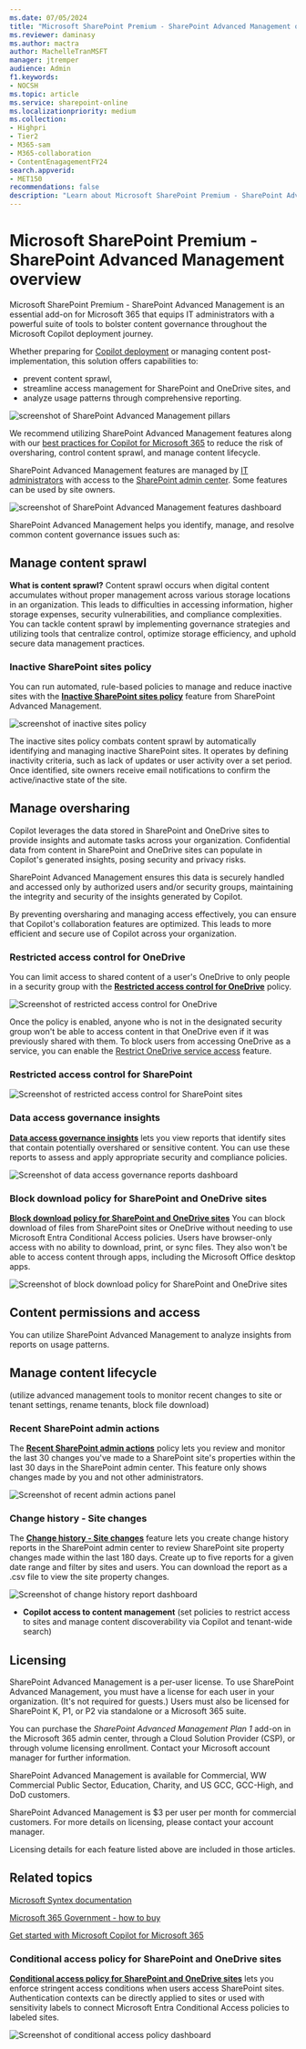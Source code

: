 ```yaml
---
ms.date: 07/05/2024
title: "Microsoft SharePoint Premium - SharePoint Advanced Management overview"
ms.reviewer: daminasy
ms.author: mactra
author: MachelleTranMSFT
manager: jtremper
audience: Admin
f1.keywords:
- NOCSH
ms.topic: article
ms.service: sharepoint-online
ms.localizationpriority: medium
ms.collection:
- Highpri
- Tier2
- M365-sam
- M365-collaboration
- ContentEnagagementFY24
search.appverid:
- MET150
recommendations: false
description: "Learn about Microsoft SharePoint Premium - SharePoint Advanced Management and how you can use its features before and after deploying Copilot."
---
```


# Microsoft SharePoint Premium - SharePoint Advanced Management overview

Microsoft SharePoint Premium - SharePoint Advanced Management is an essential add-on for Microsoft 365 that equips IT administrators with a powerful suite of tools to bolster content governance throughout the Microsoft Copilot deployment journey.

Whether preparing for [Copilot deployment](/copilot/microsoft-365/microsoft-365-copilot-setup) or managing content post-implementation, this solution offers capabilities to:

- prevent content sprawl,
- streamline access management for SharePoint and OneDrive sites, and
- analyze usage patterns through comprehensive reporting.

![screenshot of SharePoint Advanced Management pillars](../SharePointOnline/media/sam-overview/0-sam-overview-pillars.png)

We recommend utilizing SharePoint Advanced Management features along with our [best practices for Copilot for Microsoft 365](/sharepoint/sharepoint-copilot-best-practices) to reduce the risk of oversharing, control content sprawl, and manage content lifecycle.

SharePoint Advanced Management features are managed by [IT administrators](/microsoft-365/admin/add-users/about-admin-roles) with access to the [SharePoint admin center](https://go.microsoft.com/fwlink/?linkid=2185219). Some features can be used by site owners.

![screenshot of SharePoint Advanced Management features dashboard](../SharePointOnline/media/sam-overview/1-SAM-feature-list.png)

SharePoint Advanced Management helps you identify, manage, and resolve common content governance issues such as:

## Manage content sprawl

**What is content sprawl?** Content sprawl occurs when digital content accumulates without proper management across various storage locations in an organization. This leads to difficulties in accessing information, higher storage expenses, security vulnerabilities, and compliance complexities. You can tackle content sprawl by implementing governance strategies and utilizing tools that centralize control, optimize storage efficiency, and uphold secure data management practices.

### Inactive SharePoint sites policy

You can run automated, rule-based policies to manage and reduce inactive sites with the [**Inactive SharePoint sites policy**](site-lifecycle-management.md) feature from SharePoint Advanced Management.

![screenshot of inactive sites policy](../SharePointOnline/media/sam-overview/2-inactive-sites-policy.png)

The inactive sites policy combats content sprawl by automatically identifying and managing inactive SharePoint sites. It operates by defining inactivity criteria, such as lack of updates or user activity over a set period. Once identified, site owners receive email notifications to confirm the active/inactive state of the site.

## Manage oversharing

Copilot leverages the data stored in SharePoint and OneDrive sites to provide insights and automate tasks across your organization. Confidential data from content in SharePoint and OneDrive sites can populate in Copilot's generated insights, posing security and privacy risks.

SharePoint Advanced Management ensures this data is securely handled and accessed only by authorized users and/or security groups, maintaining the integrity and security of the insights generated by Copilot​.

By preventing oversharing and managing access effectively, you can ensure that Copilot's collaboration features are optimized. This leads to more efficient and secure use of Copilot across your organization.

### Restricted access control for OneDrive

You can limit access to shared content of a user's OneDrive to only people in a security group with the **[Restricted access control for OneDrive](onedrive-site-access-restriction.md)** policy.

![Screenshot of restricted access control for OneDrive](../SharePointOnline/media/sam-overview/4-restricted-accesa-control-onedrive.png)

Once the policy is enabled, anyone who is not in the designated security group won't be able to access content in that OneDrive even if it was previously shared with them. To block users from accessing OneDrive as a service, you can enable the [Restrict OneDrive service access](limit-access.md) feature.

### Restricted access control for SharePoint

![Screenshot of restricted access control for SharePoint sites](../SharePointOnline/media/sam-overview/3-restricted-access-control-sharepoint-sites.png)

### Data access governance insights

**[Data access governance insights](data-access-governance-reports.md)** lets you view reports that identify sites that contain potentially overshared or sensitive content. You can use these reports to assess and apply appropriate security and compliance policies.

![Screenshot of data access governance reports dashboard](../SharePointOnline/media/sam-overview/7-data-access-governance.png)

### Block download policy for SharePoint and OneDrive sites

**[Block download policy for SharePoint and OneDrive sites](block-download-from-sites.md)** You can block download of files from SharePoint sites or OneDrive without needing to use Microsoft Entra Conditional Access policies. Users have browser-only access with no ability to download, print, or sync files. They also won't be able to access content through apps, including the Microsoft Office desktop apps.

![Screenshot of block download policy for SharePoint and OneDrive sites](../SharePointOnline/media/sam-overview/9-block-download-policy-sharepoint-onedrive.png)

## Content permissions and access

You can utilize SharePoint Advanced Management to analyze insights from reports on usage patterns.

## Manage content lifecycle

(utilize advanced management tools to monitor recent changes to site or tenant settings, rename tenants, block file download)

### Recent SharePoint admin actions

 The **[Recent SharePoint admin actions](recent-actions-panel.md)** policy lets you review and monitor the last 30 changes you've made to a SharePoint site's properties within the last 30 days in the SharePoint admin center. This feature only shows changes made by you and not other administrators.

![Screenshot of recent admin actions panel](../SharePointOnline/media/sam-overview/5-recent-admin-actions-panel.png)

### Change history - Site changes

The **[Change history - Site changes](change-history-report.md)** feature lets you create change history reports in the SharePoint admin center to review SharePoint site property changes made within the last 180 days. Create up to five reports for a given date range and filter by sites and users. You can download the report as a .csv file to view the site property changes.

![Screenshot of change history report dashboard](../SharePointOnline/media/sam-overview/6-change-history-report.png)

- **Copilot access to content management** (set policies to restrict access to sites and manage content discoverability via Copilot and tenant-wide search)

## Licensing

SharePoint Advanced Management is a per-user license. To use SharePoint Advanced Management, you must have a license for each user in your organization. (It's not required for guests.) Users must also be licensed for SharePoint K, P1, or P2 via standalone or a Microsoft 365 suite.

You can purchase the *SharePoint Advanced Management Plan 1* add-on in the Microsoft 365 admin center, through a Cloud Solution Provider (CSP), or through volume licensing enrollment. Contact your Microsoft account manager for further information.

SharePoint Advanced Management is available for Commercial, WW Commercial Public Sector, Education, Charity, and US GCC, GCC-High, and DoD customers.

SharePoint Advanced Management is $3 per user per month for commercial customers. For more details on licensing, please contact your account manager.

Licensing details for each feature listed above are included in those articles.

## Related topics

[Microsoft Syntex documentation](/microsoft-365/syntex)

[Microsoft 365 Government - how to buy](/office365/servicedescriptions/office-365-platform-service-description/office-365-us-government/microsoft-365-government-how-to-buy)

[Get started with Microsoft Copilot for Microsoft 365](/copilot/microsoft-365/microsoft-365-copilot-setup)

### Conditional access policy for SharePoint and OneDrive sites

**[Conditional access policy for SharePoint and OneDrive sites](authentication-context-example.md)** lets you enforce stringent access conditions when users access SharePoint sites. Authentication contexts can be directly applied to sites or used with sensitivity labels to connect Microsoft Entra Conditional Access policies to labeled sites.

![Screenshot of conditional access policy dashboard](../SharePointOnline/media/sam-overview/8-conditional-access-policies.png)
